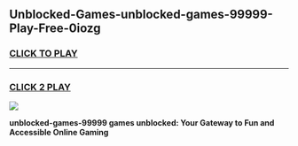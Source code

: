
## Unblocked-Games-unblocked-games-99999-Play-Free-0iozg
<h3>
<a href="https://premium76.site?title=unblocked-games-99999&ref=10A">CLICK TO PLAY</a></h3>
<hr>

<h3>
<a href="https://premium76.site?title=unblocked-games-99999&ref=10A">CLICK 2 PLAY</a>
  
</h3>

<a href="https://premium76.site?title=unblocked-games-99999&ref=10A"><img src="https://clearcache.store/games.png"></a>


**unblocked-games-99999 games unblocked: Your Gateway to Fun and Accessible Online Gaming**
